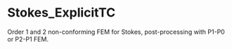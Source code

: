 # Stokes_ExplicitTC
Order 1 and 2 non-conforming FEM for Stokes, post-processing with P1-P0 or P2-P1 FEM.

